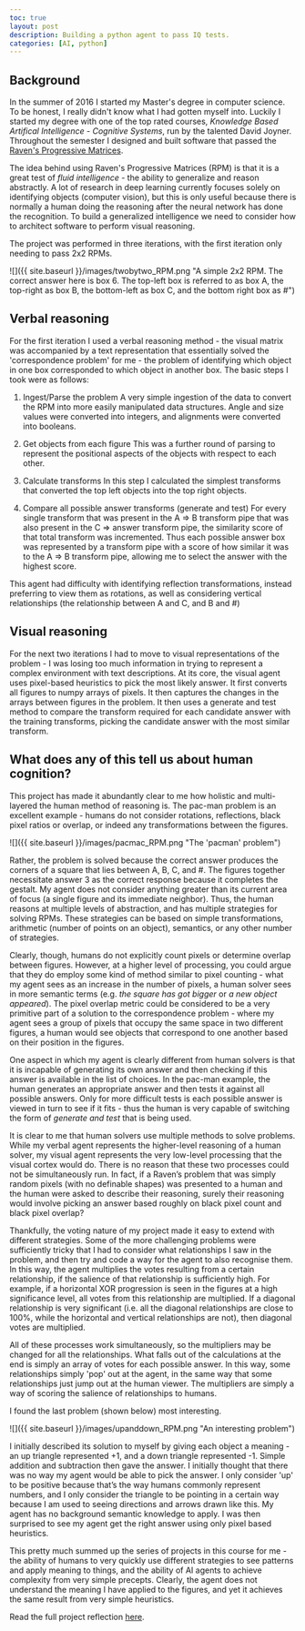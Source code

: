 ```yaml
---
toc: true
layout: post
description: Building a python agent to pass IQ tests.
categories: [AI, python]
---
```


## Background
In the summer of 2016 I started my Master's degree in computer science. To be honest, I really didn't know what I had gotten myself into. Luckily I started my degree with one of the top rated courses, *Knowledge Based Artifical Intelligence - Cognitive Systems*, run by the talented David Joyner. Throughout the semester I designed and built software that passed the [Raven's Progressive Matrices](https://en.wikipedia.org/wiki/Raven%27s_Progressive_Matrices). 

The idea behind using Raven's Progressive Matrices (RPM) is that it is a great test of *fluid intelligence* - the ability to generalize and reason abstractly. A lot of research in deep learning currently focuses solely on identifying objects (computer vision), but this is only useful because there is normally a human doing the reasoning after the neural network has done the recognition. To build a generalized intelligence we need to consider how to architect software to perform visual reasoning.

The project was performed in three iterations, with the first iteration only needing to pass 2x2 RPMs.

![]({{ site.baseurl }}/images/twobytwo_RPM.png "A simple 2x2 RPM. The correct answer here is box 6. The top-left box is referred to as box A, the top-right as box B, the bottom-left as box C, and the bottom right box as #")

## Verbal reasoning 

For the first iteration I used a verbal reasoning method - the visual matrix was accompanied by a text representation that essentially solved the 'correspondence problem' for me - the problem of identifying which object in one box corresponded to which object in another box. The basic steps I took were as follows:

1. Ingest/Parse the problem
A very simple ingestion of the data to convert the RPM into more easily manipulated data structures. Angle and size values were converted into integers, and alignments were converted into booleans. 

2. Get objects from each figure
This was a further round of parsing to represent the positional aspects of the objects with respect to each other. 

3. Calculate transforms
In this step I calculated the simplest transforms that converted the top left objects into the top right objects.

4. Compare all possible answer transforms (generate and test)
For every single transform that was present in the A => B transform pipe that was also present in the C => answer transform pipe, the similarity score of that total transform was incremented. Thus each possible answer box was represented by a transform pipe with a score of how similar it was to the A => B transform pipe, allowing me to select the answer with the highest score. 

This agent had difficulty with identifying reflection transformations, instead preferring to view them as rotations, as well as considering vertical relationships (the relationship between A and C, and B and #)

## Visual reasoning
For the next two iterations I had to move to visual representations of the problem - I was losing too much information in trying to represent a complex environment with text descriptions. At its core, the visual agent uses pixel-based heuristics to pick the most likely answer. It first converts all figures to numpy arrays of pixels. It then captures the changes in the arrays between figures in the problem. It then uses a generate and test method to compare the transform required for each candidate answer with the training transforms, picking the candidate answer with the most similar transform. 

## What does any of this tell us about human cognition?
This project has made it abundantly clear to me how holistic and multi-layered the human method of reasoning is. The pac-man problem is an excellent example - humans do not consider rotations, reflections, black pixel ratios or overlap, or indeed any transformations between the figures. 

![]({{ site.baseurl }}/images/pacmac_RPM.png "The 'pacman' problem")

Rather, the problem is solved because the correct answer produces the corners of a square that lies between A, B, C, and #. The figures together necessitate answer 3 as the correct response because it completes the gestalt. My agent does not consider anything greater than its current area of focus (a single figure and its immediate neighbor). Thus, the human reasons at multiple levels of abstraction, and has multiple strategies for solving RPMs. These strategies can be based on simple transformations, arithmetic (number of points on an object), semantics, or any other number of strategies.

Clearly, though, humans do not explicitly count pixels or determine overlap between figures. However, at a higher level of processing, you could argue that they do employ some kind of method similar to pixel counting - what my agent sees as an increase in the number of pixels, a human solver sees in more semantic terms (e.g. *the square has got bigger* or *a new object appeared*). The pixel overlap metric could be considered to be a very primitive part of a solution to the correspondence problem - where my agent sees a group of pixels that occupy the same space in two different figures, a human would see objects that correspond to one another based on their position in the figures. 

One aspect in which my agent is clearly different from human solvers is that it is incapable of generating its own answer and then checking if this answer is available in the list of choices. In the pac-man example, the human generates an appropriate answer and then tests it against all possible answers. Only for more difficult tests is each possible answer is viewed in turn to see if it fits - thus the human is very capable of switching the form of *generate and test* that is being used. 

It is clear to me that human solvers use multiple methods to solve problems. While my verbal agent represents the higher-level reasoning of a human solver, my visual agent represents the very low-level processing that the visual cortex would do. There is no reason that these two processes could not be simultaneously run. In fact, if a Raven’s problem that was simply random pixels (with no definable shapes) was presented to a human and the human were asked to describe their reasoning, surely their reasoning would involve picking an answer based roughly on black pixel count and black pixel overlap?

Thankfully, the voting nature of my project made it easy to extend with different strategies. Some of the more challenging problems were sufficiently tricky that I had to consider what relationships I saw in the problem, and then try and code a way for the agent to also recognise them. In this way, the agent multiplies the votes resulting from a certain relationship, if the salience of that relationship is sufficiently high. For example, if a horizontal XOR progression is seen in the figures at a high significance level, all votes from this relationship are multiplied. If a diagonal relationship is very significant (i.e. all the diagonal relationships are close to 100%, while the horizontal and vertical relationships are not), then diagonal votes are multiplied. 

All of these processes work simultaneously, so the multipliers may be changed for all the relationships. What falls out of the calculations at the end is simply an array of votes for each possible answer. In this way, some relationships simply 'pop' out at the agent, in the same way that some relationships just jump out at the human viewer. The multipliers are simply a way of scoring the salience of relationships to humans. 

I found the last problem (shown below) most interesting. 

![]({{ site.baseurl }}/images/upanddown_RPM.png "An interesting problem")

I initially described its solution to myself by giving each object a meaning - an up triangle represented +1, and a down triangle represented -1. Simple addition and subtraction then gave the answer. I initially thought that there was no way my agent would be able to pick the answer. I only consider 'up' to be positive because that’s the way humans commonly represent numbers, and I only consider the triangle to be pointing in a certain way because I am used to seeing directions and arrows drawn like this. My agent has no background semantic knowledge to apply. I was then surprised to see my agent get the right answer using only pixel based heuristics. 

This pretty much summed up the series of projects in this course for me - the ability of humans to very quickly use different strategies to see patterns and apply meaning to things, and the ability of AI agents to achieve complexity from very simple precepts. Clearly, the agent does not understand the meaning I have applied to the figures, and yet it achieves the same result from very simple heuristics. 

Read the full project reflection [here](https://docs.google.com/document/d/12R_gZ_aR3q_Osapt9FlaX86zAZsefSVR6jQTn7EdUbA/edit?usp=sharing).

